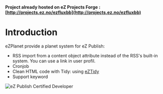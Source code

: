 __Project already hosted on eZ Projects Forge : [http://projects.ez.no/ezfluxbb](http://projects.ez.no/ezfluxbb)__


Introduction
============
eZPlanet provide a planet system for eZ Publish:

 * RSS import from a content object attribute instead of the RSS's built-in system. You can use a link in user profil.
 * Cronjob
 * Clean HTML code with Tidy: using [eZTidy](http://projects.ez.no/eztidy)
 * Support keyword

![eZ Publish Certified Developer](http://www.llaumgui.com/images/ezcertdev.png)
